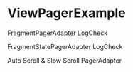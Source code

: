 # ViewPagerExample
FragmentPagerAdapter LogCheck


FragmentStatePagerAdapter LogCheck


Auto Scroll & Slow Scroll PagerAdapter

